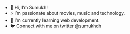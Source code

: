 - 👋 Hi, I’m Sumukh!
- ⚡️ I’m passionate about movies, music and technology.
- 🚀 I’m currently learning web development.
- 🐦 Connect with me on twitter @sumukhdh

<!---
sumukhdhawade/sumukhdhawade is a ✨ special ✨ repository because its `README.md` (this file) appears on your GitHub profile.
You can click the Preview link to take a look at your changes.
--->
